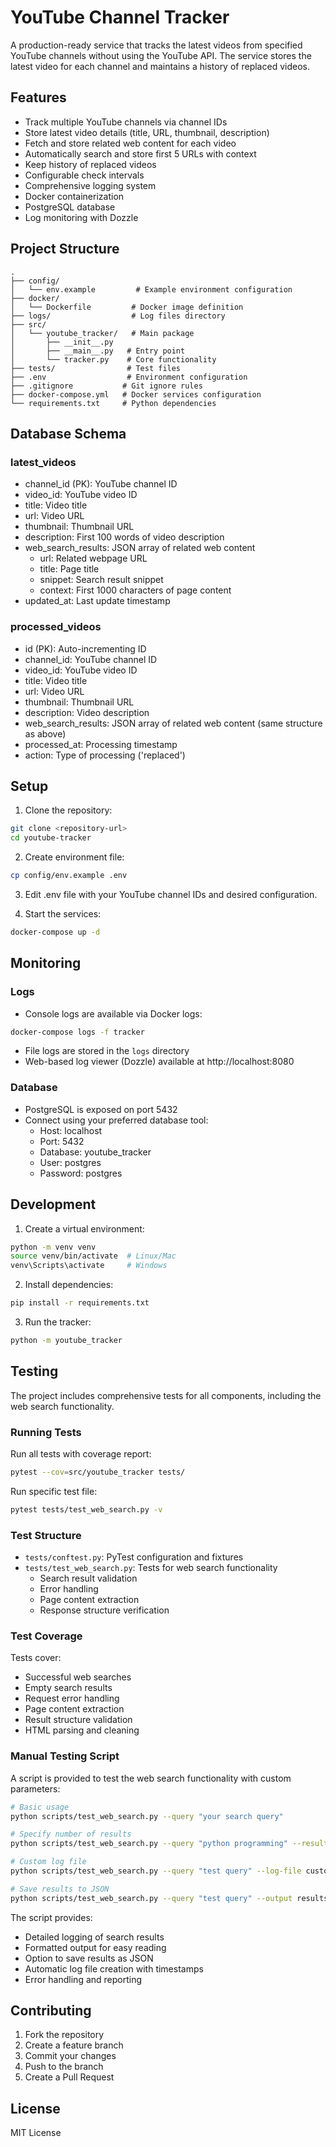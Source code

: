 # YouTube Channel Tracker

A production-ready service that tracks the latest videos from specified YouTube channels without using the YouTube API. The service stores the latest video for each channel and maintains a history of replaced videos.

## Features

- Track multiple YouTube channels via channel IDs
- Store latest video details (title, URL, thumbnail, description)
- Fetch and store related web content for each video
- Automatically search and store first 5 URLs with context
- Keep history of replaced videos
- Configurable check intervals
- Comprehensive logging system
- Docker containerization
- PostgreSQL database
- Log monitoring with Dozzle

## Project Structure

```
.
├── config/
│   └── env.example         # Example environment configuration
├── docker/
│   └── Dockerfile         # Docker image definition
├── logs/                  # Log files directory
├── src/
│   └── youtube_tracker/   # Main package
│       ├── __init__.py
│       ├── __main__.py   # Entry point
│       └── tracker.py    # Core functionality
├── tests/                # Test files
├── .env                  # Environment configuration
├── .gitignore           # Git ignore rules
├── docker-compose.yml   # Docker services configuration
└── requirements.txt     # Python dependencies
```

## Database Schema

### latest_videos
- channel_id (PK): YouTube channel ID
- video_id: YouTube video ID
- title: Video title
- url: Video URL
- thumbnail: Thumbnail URL
- description: First 100 words of video description
- web_search_results: JSON array of related web content
  - url: Related webpage URL
  - title: Page title
  - snippet: Search result snippet
  - context: First 1000 characters of page content
- updated_at: Last update timestamp

### processed_videos
- id (PK): Auto-incrementing ID
- channel_id: YouTube channel ID
- video_id: YouTube video ID
- title: Video title
- url: Video URL
- thumbnail: Thumbnail URL
- description: Video description
- web_search_results: JSON array of related web content (same structure as above)
- processed_at: Processing timestamp
- action: Type of processing ('replaced')

## Setup

1. Clone the repository:
```bash
git clone <repository-url>
cd youtube-tracker
```

2. Create environment file:
```bash
cp config/env.example .env
```

3. Edit .env file with your YouTube channel IDs and desired configuration.

4. Start the services:
```bash
docker-compose up -d
```

## Monitoring

### Logs
- Console logs are available via Docker logs:
```bash
docker-compose logs -f tracker
```

- File logs are stored in the `logs` directory
- Web-based log viewer (Dozzle) available at http://localhost:8080

### Database
- PostgreSQL is exposed on port 5432
- Connect using your preferred database tool:
  - Host: localhost
  - Port: 5432
  - Database: youtube_tracker
  - User: postgres
  - Password: postgres

## Development

1. Create a virtual environment:
```bash
python -m venv venv
source venv/bin/activate  # Linux/Mac
venv\Scripts\activate     # Windows
```

2. Install dependencies:
```bash
pip install -r requirements.txt
```

3. Run the tracker:
```bash
python -m youtube_tracker
```

## Testing

The project includes comprehensive tests for all components, including the web search functionality.

### Running Tests

Run all tests with coverage report:
```bash
pytest --cov=src/youtube_tracker tests/
```

Run specific test file:
```bash
pytest tests/test_web_search.py -v
```

### Test Structure

- `tests/conftest.py`: PyTest configuration and fixtures
- `tests/test_web_search.py`: Tests for web search functionality
  - Search result validation
  - Error handling
  - Page content extraction
  - Response structure verification

### Test Coverage

Tests cover:
- Successful web searches
- Empty search results
- Request error handling
- Page content extraction
- Result structure validation
- HTML parsing and cleaning

### Manual Testing Script

A script is provided to test the web search functionality with custom parameters:

```bash
# Basic usage
python scripts/test_web_search.py --query "your search query"

# Specify number of results
python scripts/test_web_search.py --query "python programming" --results 3

# Custom log file
python scripts/test_web_search.py --query "test query" --log-file custom_log.log

# Save results to JSON
python scripts/test_web_search.py --query "test query" --output results.json
```

The script provides:
- Detailed logging of search results
- Formatted output for easy reading
- Option to save results as JSON
- Automatic log file creation with timestamps
- Error handling and reporting

## Contributing

1. Fork the repository
2. Create a feature branch
3. Commit your changes
4. Push to the branch
5. Create a Pull Request

## License

MIT License
